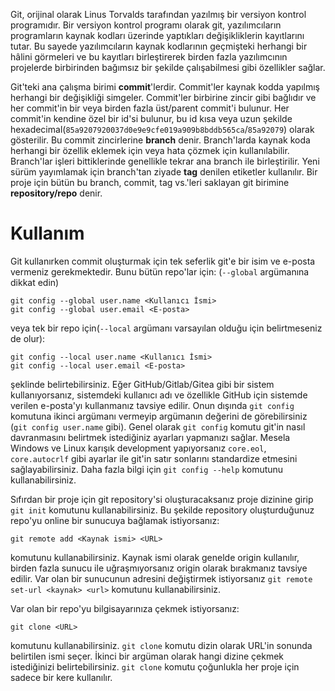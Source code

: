 Git, orijinal olarak Linus Torvalds tarafından yazılmış bir versiyon kontrol programıdır. Bir versiyon kontrol programı olarak git, yazılımcıların programların kaynak kodları üzerinde yaptıkları değişikliklerin kayıtlarını tutar. Bu sayede yazılımcıların kaynak kodlarının geçmişteki herhangi bir hâlini görmeleri ve bu kayıtları birleştirerek birden fazla yazılımcının projelerde birbirinden bağımsız bir şekilde çalışabilmesi gibi özellikler sağlar.

Git'teki ana çalışma birimi **commit**'lerdir. Commit'ler kaynak kodda yapılmış herhangi bir değişikliği simgeler. Commit'ler birbirine zincir gibi bağlıdır ve her commit'in bir veya birden fazla üst/parent commit'i bulunur. Her commit'in kendine özel bir id'si bulunur, bu id kısa veya uzun şekilde hexadecimal(`85a9207920037d0e9e9cfe019a909b8bddb565ca`/`85a92079`) olarak gösterilir. Bu commit zincirlerine **branch** denir. Branch'larda kaynak koda herhangi bir özellik eklemek için veya hata çözmek için kullanılabilir. Branch'lar işleri bittiklerinde genellikle tekrar ana branch ile birleştirilir. Yeni sürüm yayımlamak için branch'tan ziyade **tag** denilen etiketler kullanılır. Bir proje için bütün bu branch, commit, tag vs.'leri saklayan git birimine **repository/repo** denir.

# Kullanım

Git kullanırken commit oluşturmak için tek seferlik git'e bir isim ve e-posta vermeniz gerekmektedir. Bunu bütün repo'lar için: (`--global` argümanına dikkat edin)

```
git config --global user.name <Kullanıcı İsmi>
git config --global user.email <E-posta>
```

veya tek bir repo için(`--local` argümanı varsayılan olduğu için belirtmeseniz de olur):

```
git config --local user.name <Kullanıcı İsmi>
git config --local user.email <E-posta>
```

şeklinde belirtebilirsiniz. Eğer GitHub/Gitlab/Gitea gibi bir sistem kullanıyorsanız, sistemdeki kullanıcı adı ve özellikle GitHub için sistemde verilen e-posta'yı kullanmanız tavsiye edilir. Onun dışında `git config` komutuna ikinci argümanı vermeyip argümanın değerini de görebilirsiniz (`git config user.name` gibi). Genel olarak `git config` komutu git'in nasıl davranmasını belirtmek istediğiniz ayarları yapmanızı sağlar. Mesela Windows ve Linux karışık development yapıyorsanız `core.eol`, `core.autocrlf` gibi ayarlar ile git'in satır sonlarını standardize etmesini sağlayabilirsiniz. Daha fazla bilgi için `git config --help` komutunu kullanabilirsiniz.

Sıfırdan bir proje için git repository'si oluşturacaksanız proje dizinine girip `git init` komutunu kullanabilirsiniz. Bu şekilde repository oluşturduğunuz repo'yu online bir sunucuya bağlamak istiyorsanız:

```
git remote add <Kaynak ismi> <URL>
```

komutunu kullanabilirsiniz. Kaynak ismi olarak genelde origin kullanılır, birden fazla sunucu ile uğraşmıyorsanız origin olarak bırakmanız tavsiye edilir. Var olan bir sunucunun adresini değiştirmek istiyorsanız `git remote set-url <kaynak> <url>` komutunu kullanabilirsiniz.

Var olan bir repo'yu bilgisayarınıza çekmek istiyorsanız:

```
git clone <URL>
```

komutunu kullanabilirsiniz. `git clone` komutu dizin olarak URL'in sonunda belirtilen ismi seçer. İkinci bir argüman olarak hangi dizine çekmek istediğinizi belirtebilirsiniz. `git clone` komutu çoğunlukla her proje için sadece bir kere kullanılır.
